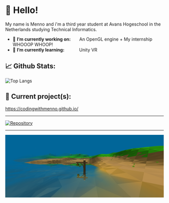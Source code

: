 # 👋 Hello!

My name is Menno and i'm a third year student at Avans Hogeschool in the Netherlands studying Technical Informatics.

- 🔭 **I’m currently working on:** &nbsp;&nbsp;&nbsp;&nbsp;&nbsp;&nbsp;An OpenGL engine + My internship WHOOOP WHOOP!
- 🌱 **I’m currently learning:**&nbsp;&nbsp;&nbsp;&nbsp;&nbsp;&nbsp;&nbsp;&nbsp;&nbsp;&nbsp;&nbsp;&nbsp;Unity VR


## 📈 Github Stats:
![Top Langs](https://github-readme-stats.vercel.app/api/top-langs/?username=CodingWithMenno&layout=compact&theme=vision-friendly-dark)

## 👷 Current project(s):
https://codingwithmenno.github.io/

---

[![Repository](https://github-readme-stats.vercel.app/api/pin/?username=CodingWithMenno&repo=ByteCat&layout=compact&theme=vision-friendly-dark)](https://github.com/CodingWithMenno/ByteCat)

---
[![Water](https://github.com/CodingWithMenno/CodingWithMenno.github.io/blob/master/res/game.png)](https://github.com/CodingWithMenno/3DGame)

